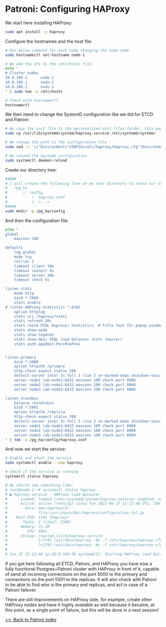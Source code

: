 # Patroni: Configuring HAProxy

We start here installing HAProxy:

```bash
sudo apt install -y haproxy

```

Configure the hostnames and the host file:

```bash
# Run below command for each node changing the node name
sudo hostnamectl set-hostname node-1

# We add the IPs to the /etc/hosts file
echo "
# Cluster nodes
10.0.100.1      node-1
10.0.100.1      node-2
10.0.100.3      node-3
" | sudo tee -a /etc/hosts

# Check with hostnamectl
hostnamectl
```

We then need to change the SystemD configuration like we did for ETCD and Patroni

```bash
# We copy the unit file to the personalized unit files folder, this way we don't risk to have our changes overwritten when updating our services
sudo cp /usr/lib/systemd/system/haproxy.service /etc/systemd/system/

# We change the path to the configuration file
sudo sed -i 's|^Environment="CONFIG=/etc/haproxy/haproxy.cfg"|Environment="CONFIG=/pg_ha/config/haproxy.conf"|g' /etc/systemd/system/haproxy.service

# We reload the SystemD configuration
sudo systemctl daemon-reload
```

Create our directory tree:

```bash
#####
# I will create the following tree on my root directory to store our setup:
#   /pg_ha
#       |- config
#           |- haproxy.conf
#           |- <...>
#####
sudo mkdir -p /pg_ha/config
```

And then the configuration file:

```bash
echo "
global
    maxconn 100

defaults
    log global
    mode tcp
    retries 2
    timeout client 30m
    timeout connect 4s
    timeout server 30m
    timeout check 5s

listen stats
    mode http
    bind *:7000
    stats enable
# listen HAProxy-Statistics *:8182
    option httplog
    stats uri /haproxy?stats
    stats refresh 20s
    stats realm PSQL Haproxy\ Statistics  # Title text for popup window
    stats show-node
    stats show-legends
    stats show-desc PSQL load balancer stats (master)
    stats auth pgadmin:Perc0naP4ss


listen primary
    bind *:5000
    option httpchk /primary
    http-check expect status 200
    default-server inter 3s fall 3 rise 2 on-marked-down shutdown-sessions
    server node1 lab-node1:6432 maxconn 100 check port 8008
    server node2 lab-node2:6432 maxconn 100 check port 8008
    server node3 lab-node3:6432 maxconn 100 check port 8008

listen standbys
    balance roundrobin
    bind *:5001
    option httpchk /replica
    http-check expect status 200
    default-server inter 3s fall 3 rise 2 on-marked-down shutdown-sessions
    server node1 lab-node1:6432 maxconn 100 check port 8008
    server node2 lab-node2:6432 maxconn 100 check port 8008
    server node3 lab-node3:6432 maxconn 100 check port 8008
" | tee -a /pg_ha/config/haproxy.conf
```

And now we start the service:

```bash
# Enable and start the service
sudo systemctl enable --now haproxy

# Check if the service is running
systemctl status haproxy

# We should see something like:
# root@node-1:~# systemctl status haproxy
# ● haproxy.service - HAProxy Load Balancer
#      Loaded: loaded (/etc/systemd/system/haproxy.service; enabled; vendor preset: enabled)
#      Active: active (running) since Tue 2023-06-27 15:12:40 UTC; 10min ago
#        Docs: man:haproxy(1)
#              file:/usr/share/doc/haproxy/configuration.txt.gz
#    Main PID: 1791 (haproxy)
#       Tasks: 2 (limit: 2349)
#      Memory: 71.1M
#         CPU: 99ms
#      CGroup: /system.slice/haproxy.service
#              ├─1791 /usr/sbin/haproxy -Ws -f /etc/haproxy/haproxy.cfg -p /run/haproxy.pid -S /run/haproxy-master.sock
#              └─1793 /usr/sbin/haproxy -Ws -f /etc/haproxy/haproxy.cfg -p /run/haproxy.pid -S /run/haproxy-master.sock
# 
# Jun 27 15:12:40 ip-10-0-100-30 systemd[1]: Starting HAProxy Load Balancer...

```

If you got here following all ETCD, Patroni, and HAProxy you have now a fully functional Postgres+Patroni cluster with HAProxy in front of it, capable of send all incoming connections on the port 5000 to the primary and connections on the port 5001 to the replicas. It will also check with Patroni to be able to find who is the primary and replicas, and act in case of a Patroni failover.

There are still improvements on HAProxy side, for example, create other HAProxy nodes and have it highly available as well because it became, at this point, as a single point of failure, but this will be done in a next session!

[<<- Back to Patroni index](/patroni)